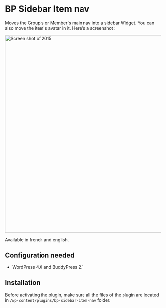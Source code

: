 BP Sidebar Item nav
===================

Moves the Group's or Member's main nav into a sidebar Widget. You can also move the item's avatar in it. Here's a screenshot :

<img src="https://farm6.staticflickr.com/5604/15518709659_1dd720c073_o.png" width="640" width="405" alt="Screen shot of 2015">

Available in french and english.


Configuration needed
--------------------

+ WordPress 4.0 and BuddyPress 2.1

Installation
------------

Before activating the plugin, make sure all the files of the plugin are located in `/wp-content/plugins/bp-sidebar-item-nav` folder.